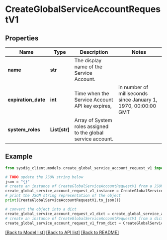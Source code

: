 # CreateGlobalServiceAccountRequestV1


## Properties

Name | Type | Description | Notes
------------ | ------------- | ------------- | -------------
**name** | **str** | The display name of the Service Account. | 
**expiration_date** | **int** | Time when the Service Account API key expires, | in number of milliseconds since January 1, 1970, 00:00:00 GMT | [optional] 
**system_roles** | **List[str]** | Array of System roles assigned to the global service account. | 

## Example

```python
from sysdig_client.models.create_global_service_account_request_v1 import CreateGlobalServiceAccountRequestV1

# TODO update the JSON string below
json = "{}"
# create an instance of CreateGlobalServiceAccountRequestV1 from a JSON string
create_global_service_account_request_v1_instance = CreateGlobalServiceAccountRequestV1.from_json(json)
# print the JSON string representation of the object
print(CreateGlobalServiceAccountRequestV1.to_json())

# convert the object into a dict
create_global_service_account_request_v1_dict = create_global_service_account_request_v1_instance.to_dict()
# create an instance of CreateGlobalServiceAccountRequestV1 from a dict
create_global_service_account_request_v1_from_dict = CreateGlobalServiceAccountRequestV1.from_dict(create_global_service_account_request_v1_dict)
```
[[Back to Model list]](../README.md#documentation-for-models) [[Back to API list]](../README.md#documentation-for-api-endpoints) [[Back to README]](../README.md)


